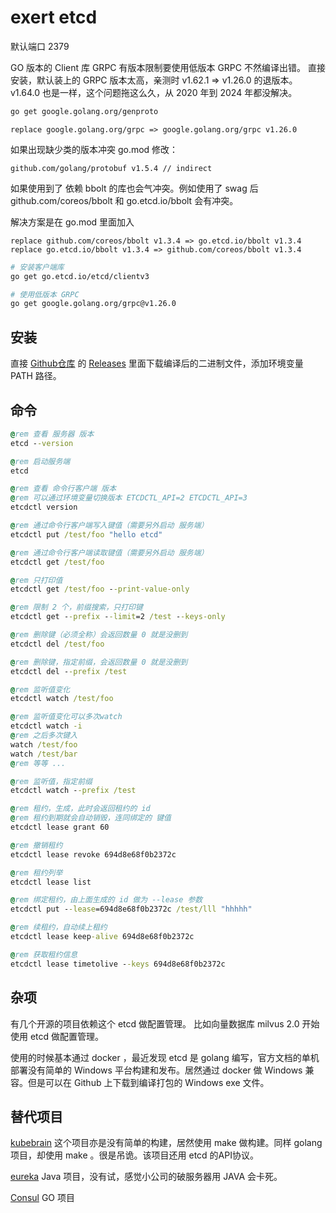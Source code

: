 # exert etcd

默认端口 2379

GO 版本的 Client 库 GRPC 有版本限制要使用低版本 GRPC 不然编译出错。
直接安装，默认装上的 GRPC 版本太高，亲测时 v1.62.1 => v1.26.0 的退版本。
v1.64.0 也是一样，这个问题拖这么久，从 2020 年到 2024 年都没解决。

```bash
go get google.golang.org/genproto
```

```
replace google.golang.org/grpc => google.golang.org/grpc v1.26.0
```

如果出现缺少类的版本冲突 go.mod 修改：
```
github.com/golang/protobuf v1.5.4 // indirect
```

如果使用到了 依赖 bbolt 的库也会气冲突。例如使用了 swag 后 github.com/coreos/bbolt  和 go.etcd.io/bbolt 会有冲突。

解决方案是在 go.mod 里面加入 

```
replace github.com/coreos/bbolt v1.3.4 => go.etcd.io/bbolt v1.3.4
replace go.etcd.io/bbolt v1.3.4 => github.com/coreos/bbolt v1.3.4
```


```bash
# 安装客户端库
go get go.etcd.io/etcd/clientv3

# 使用低版本 GRPC
go get google.golang.org/grpc@v1.26.0
```

## 安装

直接 [Github仓库](https://github.com/etcd-io/etcd) 的 [Releases](https://github.com/etcd-io/etcd/releases) 里面下载编译后的二进制文件，添加环境变量 PATH 路径。

## 命令

```bat
@rem 查看 服务器 版本
etcd --version

@rem 启动服务端
etcd

@rem 查看 命令行客户端 版本
@rem 可以通过环境变量切换版本 ETCDCTL_API=2 ETCDCTL_API=3
etcdctl version

@rem 通过命令行客户端写入键值（需要另外启动 服务端）
etcdctl put /test/foo "hello etcd"

@rem 通过命令行客户端读取键值（需要另外启动 服务端）
etcdctl get /test/foo

@rem 只打印值
etcdctl get /test/foo --print-value-only

@rem 限制 2 个，前缀搜索，只打印键
etcdctl get --prefix --limit=2 /test --keys-only

@rem 删除键（必须全称）会返回数量 0 就是没删到
etcdctl del /test/foo

@rem 删除键，指定前缀，会返回数量 0 就是没删到
etcdctl del --prefix /test

@rem 监听值变化
etcdctl watch /test/foo

@rem 监听值变化可以多次watch
etcdctl watch -i
@rem 之后多次键入
watch /test/foo
watch /test/bar
@rem 等等 ...

@rem 监听值，指定前缀
etcdctl watch --prefix /test

@rem 租约，生成，此时会返回租约的 id
@rem 租约到期就会自动销毁，连同绑定的 键值
etcdctl lease grant 60

@rem 撤销租约
etcdctl lease revoke 694d8e68f0b2372c

@rem 租约列举
etcdctl lease list

@rem 绑定租约，由上面生成的 id 做为 --lease 参数
etcdctl put --lease=694d8e68f0b2372c /test/lll "hhhhh"

@rem 续租约，自动续上租约
etcdctl lease keep-alive 694d8e68f0b2372c

@rem 获取租约信息
etcdctl lease timetolive --keys 694d8e68f0b2372c
```

## 杂项

有几个开源的项目依赖这个 etcd 做配置管理。
比如向量数据库 milvus 2.0 开始使用 etcd 做配置管理。

使用的时候基本通过 docker ，最近发现 etcd 是 golang 编写，官方文档的单机部署没有简单的 Windows 平台构建和发布。居然通过 docker 做 Windows 兼容。但是可以在 Github 上下载到编译打包的 Windows exe 文件。

## 替代项目

[kubebrain](https://github.com/kubewharf/kubebrain) 这个项目亦是没有简单的构建，居然使用 make 做构建。同样 golang 项目，却使用 make 。很是吊诡。该项目还用 etcd 的API协议。


[eureka](https://github.com/Netflix/eureka) Java 项目，没有试，感觉小公司的破服务器用 JAVA 会卡死。

[Consul](https://github.com/hashicorp/consul) GO 项目